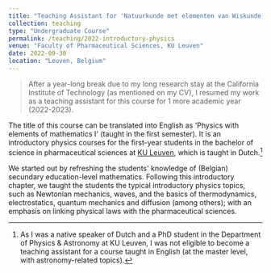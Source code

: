 ```yaml
---
title: "Teaching Assistant for 'Natuurkunde met elementen van Wiskunde I'"
collection: teaching
type: "Undergraduate Course"
permalink: /teaching/2022-introductory-physics
venue: "Faculty of Pharmaceutical Sciences, KU Leuven"
date: 2022-09-30
location: "Leuven, Belgium"
---
```


> After a year-long break due to my long research stay at the California Institute of Technology (as mentioned on my CV), I resumed my work as a teaching assistant for this course for 1 more academic year (2022-2023).

The title of this course can be translated into English as 'Physics with elements of mathematics I' (taught in the first semester).
It is an introductory physics courses for the first-year students in the bachelor of science in pharmaceutical sciences at [KU Leuven](https://www.kuleuven.be/english/), which is taught in Dutch.[^1]

We started out by refreshing the students' knowledge of (Belgian) secundary education-level mathematics.
Following this introductory chapter, we taught the students the typical introductory physics topics, such as Newtonian mechanics, waves, and the basics of thermodynamics, electrostatics, quantum mechanics and diffusion (among others); with an emphasis on linking physical laws with the pharmaceutical sciences.

[^1]: As I was a native speaker of Dutch and a PhD student in the Department of Physics & Astronomy at KU Leuven, I was not eligible to become a teaching assistant for a course taught in English (at the master level, with astronomy-related topics).

